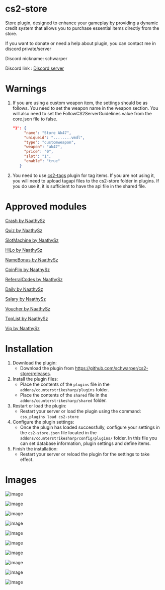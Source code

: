 # cs2-store

Store plugin, designed to enhance your gameplay by providing a dynamic credit system that allows you to purchase essential items directly from the store.

If you want to donate or need a help about plugin, you can contact me in discord private/server

Discord nickname: schwarper

Discord link : [Discord server](https://discord.gg/4zQfUzjk36)

# Warnings

1. If you are using a custom weapon item, the settings should be as follows. You need to set the weapon name in the weapon section. You will also need to set the FollowCS2ServerGuidelines value from the core.json file to false.
   ```json
   "1": {
        "name": "Store Ak47",
        "uniqueid": "........vmdl",
        "type": "customweapon",
        "weapon": "ak47",
        "price": "0",
        "slot": "1",
        "enable": "true"
      }
   ```

2. You need to use [cs2-tags](https://github.com/schwarper/cs2-tags) plugin for tag items. If you are not using it, you will need to upload tagapi files to the cs2-store folder in plugins. If you do use it, it is sufficient to have the api file in the shared file.

# Approved modules
[Crash by NaathySz](https://github.com/NaathySz/Store-Crash)

[Quiz by NaathySz](https://github.com/NaathySz/Store-Quiz)

[SlotMachine by NaathySz](https://github.com/NaathySz/Store-SlotMachine)

[HiLo by NaathySz](https://github.com/NaathySz/Store-HiLo)

[NameBonus by NaathySz](https://github.com/NaathySz/Store-NameBonus)

[CoinFlip by NaathySz](https://github.com/NaathySz/Store-CoinFlip)

[ReferralCodes by NaathySz](https://github.com/NaathySz/Store-ReferralCodes)

[Daily by NaathySz](https://github.com/NaathySz/Store-Daily)

[Salary by NaathySz](https://github.com/NaathySz/Store-Salary)

[Voucher by NaathySz](https://github.com/NaathySz/Store-Voucher)

[TopList by NaathySz](https://github.com/NaathySz/Store-TopList)

[Vip by NaathySz](https://github.com/NaathySz/Store-Vip)

# Installation

1. Download the plugin:
    * Download the plugin from https://github.com/schwarper/cs2-store/releases.
2. Install the plugin files:
    * Place the contents of the `plugins` file in the `addons/counterstrikesharp/plugins` folder.
    * Place the contents of the `shared` file in the `addons/counterstrikesharp/shared` folder.
3. Restart or load the plugin:
    * Restart your server or load the plugin using the command: `css_plugins load cs2-store`
4. Configure the plugin settings:
    * Once the plugin has loaded successfully, configure your settings in the `cs2-store.json` file located in the `addons/counterstrikesharp/config/plugins/` folder. In this file you can set database information, plugin settings and define items.
5. Finish the installation:
    * Restart your server or reload the plugin for the settings to take effect.

# Images

![image](https://github.com/schwarper/cs2-store/assets/75811921/d0edc64e-6475-4d04-b5c7-0ea03686d1e6)

![image](https://github.com/schwarper/cs2-store/assets/75811921/a5643eb8-305e-446b-8600-af87976fcbdf)

![image](https://github.com/schwarper/cs2-store/assets/75811921/0893a4f1-333f-4c3e-b126-a8e1f0ec6380)

![image](https://github.com/schwarper/cs2-store/assets/75811921/43652f9f-1ce2-423e-afe4-e13d98ee167a)

![image](https://github.com/schwarper/cs2-store/assets/75811921/212c3139-d2c9-4afe-8c0d-8680d7b5e361)

![image](https://github.com/schwarper/cs2-store/assets/75811921/66b54a97-1b5b-46e2-b838-9a998d65781a)

![image](https://github.com/schwarper/cs2-store/assets/75811921/0db6f827-e2c2-4c7c-9440-9ae97f4225e2)

![image](https://github.com/schwarper/cs2-store/assets/75811921/02a48527-6146-46ea-ae34-83deb8e36ca7)

![image](https://github.com/schwarper/cs2-store/assets/75811921/e6c494db-64d0-44e6-b115-56499d95b912)

![image](https://github.com/schwarper/cs2-store/assets/75811921/4602f571-b00d-4e51-a740-a66e90216dfa)
